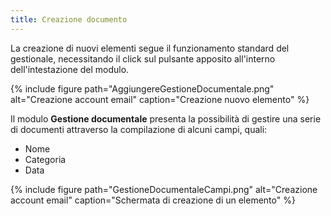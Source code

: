 ```yaml
---
title: Creazione documento
---
```


La creazione di nuovi elementi segue il funzionamento standard del gestionale, necessitando il click sul pulsante apposito all'interno dell'intestazione del modulo.

{% include figure path="AggiungereGestioneDocumentale.png" alt="Creazione account email" caption="Creazione nuovo elemento" %}

Il modulo **Gestione documentale** presenta la possibilità di gestire una serie di documenti attraverso la compilazione di alcuni campi, quali:

 - Nome
 - Categoria
 - Data

{% include figure path="GestioneDocumentaleCampi.png" alt="Creazione account email" caption="Schermata di creazione di un elemento" %}